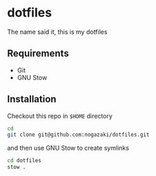 # dotfiles

The name said it, this is my dotfiles

## Requirements

- Git
- GNU Stow

## Installation

Checkout this repo in `$HOME` directory

```sh
cd
git clone git@github.com:nogazaki/dotfiles.git
```

and then use GNU Stow to create symlinks

```sh
cd dotfiles
stow .
```
